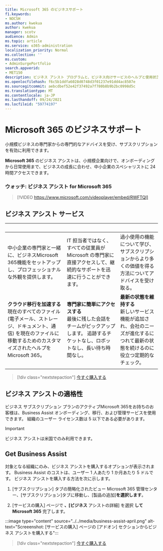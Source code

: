 ```yaml
---
title: Microsoft 365 のビジネスサポート
f1.keywords:
- NOCSH
ms.author: kwekua
author: kwekua
manager: scotv
audience: Admin
ms.topic: article
ms.service: o365-administration
localization_priority: Normal
ms.collection: ''
ms.custom:
- AdminSurgePortfolio
search.appverid:
- MET150
description: ビジネス アシスト プログラムと、ビジネス向けサービスのヘルプと使用状況の向上に組織がどのように役立Microsoft 365します。
ms.openlocfilehash: f6c5b1ddfa6028d0748d3f01237e91dd4ac8507e
ms.sourcegitcommit: aebcdbef52e42f37492a7f780b8b9b2bc0998d5c
ms.translationtype: MT
ms.contentlocale: ja-JP
ms.lasthandoff: 09/24/2021
ms.locfileid: "59774197"
---
```

# <a name="business-assist-for-microsoft-365"></a>Microsoft 365 のビジネスサポート

小規模ビジネスの専門家からの専門的なアドバイスを受け、サブスクリプションを有効に利用できます。

**Microsoft 365** のビジネス アシストは、小規模企業向けで、オンボーディングから日常使用まで、ビジネスの成長に合わせ、中小企業のスペシャリストに 24 時間アクセスできます。

### <a name="watch-business-assist-for-microsoft-365"></a>ウォッチ: ビジネス アシスト for Microsoft 365

> [!VIDEO https://www.microsoft.com/videoplayer/embed/RWFTQl]

## <a name="business-assist-services"></a>ビジネス アシスト サービス

|&nbsp;|&nbsp;|&nbsp;|
|:-----|:-----|:-----|
|中小企業の専門家と一緒に、ビジネスMicrosoft 365機能をセットアップし、プロフェッショナルな外観を提供します。 |IT 担当者ではなく、すべての従業員が Microsoft の専門家に直接アクセスして、継続的なサポートを迅速に行うことができます。 |過小使用の機能について学び、サブスクリプションからより多くの価値を得る方法についてアドバイスを受け取る。 |
|**クラウド移行を加速する** <br> 現在のすべてのファイル (電子メール、ストレージ、ドキュメント、通信) を現在のファイルに移動するためのカスタマイズされたヘルプをMicrosoft 365。 |**専門家に簡単にアクセスする** <br> 最後に残した会話をチームがピックアップします。 追跡するチケットなし、ロボットなし、長い待ち時間なし。 |**最新の状態を維持する** <br> 新しいサービス機能が追加され、会社のニーズが進化するにつれて最新の状態を続けるのに役立つ定期的なチェック。 |
| | | |

> [!div class="nextstepaction"]
> [今すぐ購入する](https://go.microsoft.com/fwlink/p/?linkid=2158423)

## <a name="eligibility-for-business-assist"></a>ビジネス アシストの適格性

ビジネス サブスクリプション プランのアクティブMicrosoft 365をお持ちのお客様は、Business Assist オンボーディング、移行、および管理サービスを使用できます。 組織のユーザー ライセンス数は 5 以下である必要があります。

> [!IMPORTANT]
> ビジネス アシストは米国でのみ利用できます。

## <a name="get-business-assist"></a>Get Business Assist

対象となる組織にのみ、ビジネス アシストを購入するオプションが表示されます。 Business Assist のコストは、ユーザー 1 人あたり 1 か月あたり 5 ドルです。 ビジネス アシストを購入する方法を次に示します。

1. [サブスクリプション] タブの簡略化されたビュー Microsoft 365 管理センター、[サブスクリプション]タブに移動し、[製品の追加]**を選択します**。

2. [サービスの購入] ページで **、[ビジネス** アシストの詳細] を選択 **してMicrosoft 365** 完了します。

:::image type="content" source="../../media/business-assist-april.png" alt-text="Screeenshot: [サービスの購入] ページの [アドオン] セクションからビジネス アシストを購入する":::

> [!div class="nextstepaction"]
> [今すぐ購入する](https://go.microsoft.com/fwlink/p/?linkid=2158423)
